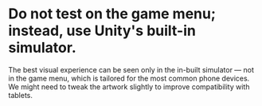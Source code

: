 # Do not test on the game menu; instead, use Unity's built-in simulator.
The best visual experience can be seen only in the in-built simulator — not in the game menu, which is tailored for the most common phone devices. We might need to tweak the artwork slightly to improve compatibility with tablets.

